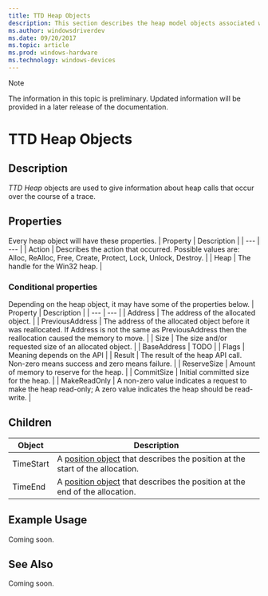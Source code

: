```yaml
---
title: TTD Heap Objects
description: This section describes the heap model objects associated with time travel debugging.
ms.author: windowsdriverdev
ms.date: 09/20/2017
ms.topic: article
ms.prod: windows-hardware
ms.technology: windows-devices
---
```


> [!NOTE]
> The information in this topic is preliminary. Updated information will be provided in a later release of the documentation. 
>

# TTD Heap Objects
## Description
*TTD Heap* objects are used to give information about heap calls that occur over the course of a trace.


## Properties
Every heap object will have these properties.
| Property | Description |
| --- | --- |
| Action | Describes the action that occurred. Possible values are: Alloc, ReAlloc, Free, Create, Protect, Lock, Unlock, Destroy. |
| Heap | The handle for the Win32 heap. |

### Conditional properties
Depending on the heap object, it may have some of the properties below.
| Property | Description |
| --- | --- |
| Address | The address of the allocated object. |
| PreviousAddress | The address of the allocated object before it was reallocated. If Address is not the same as PreviousAddress then the reallocation caused the memory to move. |
| Size | The size and/or requested size of an allocated object. |
| BaseAddress | TODO |
| Flags | Meaning depends on the API |
| Result | The result of the heap API call. Non-zero means success and zero means failure. |
| ReserveSize | Amount of memory to reserve for the heap. |
| CommitSize | Initial committed size for the heap. |
| MakeReadOnly | A non-zero value indicates a request to make the heap read-only; A zero value indicates the heap should be read-write. |

## Children
| Object | Description |
| --- | --- |
| TimeStart | A [position object](time-travel-position-objects.md) that describes the position at the start of the allocation. |
| TimeEnd | A [position object](time-travel-position-objects.md) that describes the position at the end of the allocation. |


## Example Usage
Coming soon.

## See Also
Coming soon.